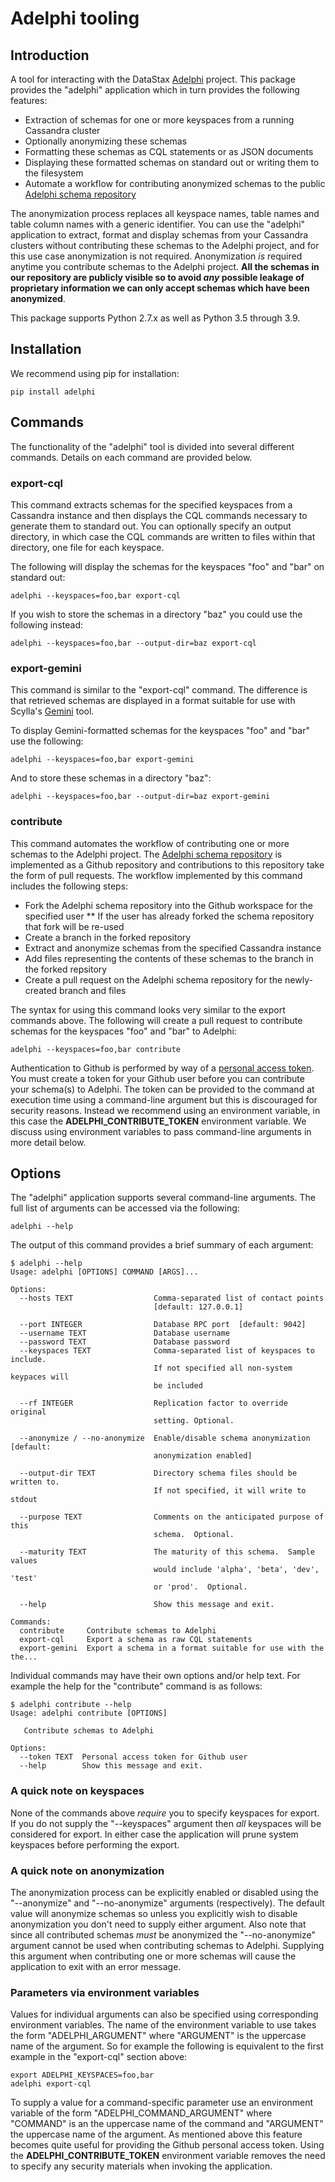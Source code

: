 # Adelphi tooling

## Introduction
A tool for interacting with the DataStax [Adelphi](https://github.com/datastax/adelphi) project.  This package provides the "adelphi" application which in turn provides the following features:

* Extraction of schemas for one or more keyspaces from a running Cassandra cluster
* Optionally anonymizing these schemas
* Formatting these schemas as CQL statements or as JSON documents
* Displaying these formatted schemas on standard out or writing them to the filesystem
* Automate a workflow for contributing anonymized schemas to the public [Adelphi schema repository](https://github.com/datastax/adelphi-schemas)

The anonymization process replaces all keyspace names, table names and table column names with a generic identifier.  You can use the "adelphi" application to extract, format and display schemas from your Cassandra clusters without contributing these schemas to the Adelphi project, and for this use case anonymization is not required.  Anonymization *is* required anytime you contribute schemas to the Adelphi project.  __All the schemas in our repository are publicly visible so to avoid *any* possible leakage of proprietary information we can only accept schemas which have been anonymized__.

This package supports Python 2.7.x as well as Python 3.5 through 3.9.

## Installation
We recommend using pip for installation:

    pip install adelphi

## Commands
The functionality of the "adelphi" tool is divided into several different commands.  Details on each command are provided below.

### export-cql
This command extracts schemas for the specified keyspaces from a Cassandra instance and then displays the CQL commands necessary to generate them to standard out.  You can optionally specify an output directory, in which case the CQL commands are written to files within that directory, one file for each keyspace.

The following will display the schemas for the keyspaces "foo" and "bar" on standard out: 

    adelphi --keyspaces=foo,bar export-cql

If you wish to store the schemas in a directory "baz" you could use the following instead:

    adelphi --keyspaces=foo,bar --output-dir=baz export-cql

### export-gemini
This command is similar to the "export-cql" command.  The difference is that retrieved schemas are displayed in a format suitable for use with Scylla's [Gemini](https://github.com/scylladb/gemini) tool.

To display Gemini-formatted schemas for the keyspaces "foo" and "bar" use the following:

    adelphi --keyspaces=foo,bar export-gemini

And to store these schemas in a directory "baz":

    adelphi --keyspaces=foo,bar --output-dir=baz export-gemini

### contribute
This command automates the workflow of contributing one or more schemas to the Adelphi project.  The [Adelphi schema repository](https://github.com/datastax/adelphi-schemas) is implemented as a Github repository and contributions to this repository take the form of pull requests.  The workflow implemented by this command includes the following steps:

* Fork the Adelphi schema repository into the Github workspace for the specified user
** If the user has already forked the schema repository that fork will be re-used
* Create a branch in the forked repository
* Extract and anonymize schemas from the specified Cassandra instance
* Add files representing the contents of these schemas to the branch in the forked repsitory
* Create a pull request on the Adelphi schema repository for the newly-created branch and files

The syntax for using this command looks very similar to the export commands above.  The following will create a pull request to contribute schemas for the keyspaces "foo" and "bar" to Adelphi:

    adelphi --keyspaces=foo,bar contribute

Authentication to Github is performed by way of a [personal access token](https://docs.github.com/en/free-pro-team@latest/github/authenticating-to-github/creating-a-personal-access-token).  You must create a token for your Github user before you can contribute your schema(s) to Adelphi.  The token can be provided to the command at execution time using a command-line argument but this is discouraged for security reasons.  Instead we recommend using an environment variable, in this case the **ADELPHI_CONTRIBUTE_TOKEN** environment variable.  We discuss using environment variables to pass command-line arguments in more detail below.

## Options
The "adelphi" application supports several command-line arguments.  The full list of arguments can be accessed via the following:

    adelphi --help

The output of this command provides a brief summary of each argument:

    $ adelphi --help
    Usage: adelphi [OPTIONS] COMMAND [ARGS]...
    
    Options:
      --hosts TEXT                  Comma-separated list of contact points
                                    [default: 127.0.0.1]
    
      --port INTEGER                Database RPC port  [default: 9042]
      --username TEXT               Database username
      --password TEXT               Database password
      --keyspaces TEXT              Comma-separated list of keyspaces to include.
                                    If not specified all non-system keypaces will
                                    be included
    
      --rf INTEGER                  Replication factor to override original
                                    setting. Optional.
    
      --anonymize / --no-anonymize  Enable/disable schema anonymization  [default:
                                    anonymization enabled]
    
      --output-dir TEXT             Directory schema files should be written to.
                                    If not specified, it will write to stdout
    
      --purpose TEXT                Comments on the anticipated purpose of this
                                    schema.  Optional.
    
      --maturity TEXT               The maturity of this schema.  Sample values
                                    would include 'alpha', 'beta', 'dev', 'test'
                                    or 'prod'.  Optional.
    
      --help                        Show this message and exit.
    
    Commands:
      contribute     Contribute schemas to Adelphi
      export-cql     Export a schema as raw CQL statements
      export-gemini  Export a schema in a format suitable for use with the the...

Individual commands may have their own options and/or help text.  For example the help for the "contribute" command is as follows:

    $ adelphi contribute --help
    Usage: adelphi contribute [OPTIONS]
    
       Contribute schemas to Adelphi
    
    Options:
      --token TEXT  Personal access token for Github user
      --help        Show this message and exit.

### A quick note on keyspaces
None of the commands above *require* you to specify keyspaces for export.  If you do not supply the "--keyspaces" argument then *all* keyspaces will be considered for export.  In either case the application will prune system keyspaces before performing the export.

### A quick note on anonymization
The anonymization process can be explicitly enabled or disabled using the "--anonymize" and "--no-anonymize" arguments (respectively).  The default value will anonymize schemas so unless you explicitly wish to disable anonymization you don't need to supply either argument.  Also note that since all contributed schemas *must* be anonymized the "--no-anonymize" argument cannot be used when contributing schemas to Adelphi.  Supplying this argument when contributing one or more schemas will cause the application to exit with an error message.

### Parameters via environment variables
Values for individual arguments can also be specified using corresponding environment variables.  The name of the environment variable to use takes the form "ADELPHI_ARGUMENT" where "ARGUMENT" is the uppercase name of the argument.  So for example the following is equivalent to the first example in the "export-cql" section above:

    export ADELPHI_KEYSPACES=foo,bar
    adelphi export-cql

To supply a value for a command-specific parameter use an environment variable of the form "ADELPHI_COMMAND_ARGUMENT" where "COMMAND" is an the uppercase name of the command and "ARGUMENT" the uppercase name of the argument.  As mentioned above this feature becomes quite useful for providing the Github personal access token.  Using the **ADELPHI_CONTRIBUTE_TOKEN** environment variable removes the need to specify any security materials when invoking the application.
